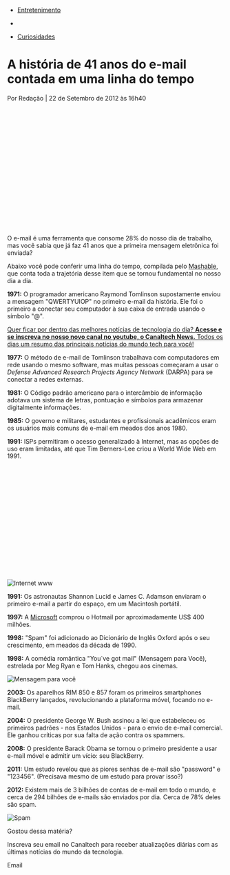 -  [Entretenimento](https://canaltech.com.br/entretenimento/)
-  

-  [Curiosidades](https://canaltech.com.br/curiosidades/)

# A história de 41 anos do e-mail contada em uma linha do tempo

Por Redação | 22 de Setembro de 2012 às 16h40

<iframe id="google_ads_iframe_/22189562696/retangulo_0" title="3rd party ad content" name="google_ads_iframe_/22189562696/retangulo_0" width="336" height="280" scrolling="no" marginwidth="0" marginheight="0" frameborder="0" role="region" aria-label="Advertisement" tabindex="0" srcdoc="" data-google-container-id="3" data-load-complete="true" style="box-sizing: border-box; margin: 0px; padding: 0px; border: 0px; vertical-align: bottom;"></iframe>

O e-mail é uma ferramenta que consome 28% do nosso dia de trabalho, mas você sabia que já faz 41 anos que a primeira mensagem eletrônica foi enviada?

Abaixo você pode conferir uma linha do tempo, compilada pelo [Mashable](http://mashable.com/2012/09/20/evolution-email/?utm_source=feedburner&utm_medium=feed&utm_campaign=Feed%3A+Mashable+(Mashable)&utm_content=Google+Reader), que conta toda a trajetória desse item que se tornou fundamental no nosso dia a dia.

**1971:** O programador americano Raymond Tomlinson supostamente enviou a mensagem "QWERTYUIOP" no primeiro e-mail da história. Ele foi o primeiro a conectar seu computador à sua caixa de entrada usando o símbolo "@".

[Quer ficar por dentro das melhores notícias de tecnologia do dia? **Acesse e se inscreva no nosso novo canal no youtube, o Canaltech News.** Todos os dias um resumo das principais notícias do mundo tech para você!](https://canalte.ch/materia-ctnews)

**1977:** O método de e-mail de Tomlinson trabalhava com computadores em rede usando o mesmo software, mas muitas pessoas começaram a usar o *Defense Advanced Research Projects Agency Network* (DARPA) para se conectar a redes externas.

**1981:** O Código padrão americano para o intercâmbio de informação adotava um sistema de letras, pontuação e símbolos para armazenar digitalmente informações.

**1985:** O governo e militares, estudantes e profissionais acadêmicos eram os usuários mais comuns de e-mail em meados dos anos 1980.

**1991:** ISPs permitiram o acesso generalizado à Internet, mas as opções de uso eram limitadas, até que Tim Berners-Lee criou a World Wide Web em 1991.

<iframe id="google_ads_iframe_/22189562696/billboard_0" title="3rd party ad content" name="google_ads_iframe_/22189562696/billboard_0" width="970" height="250" scrolling="no" marginwidth="0" marginheight="0" frameborder="0" role="region" aria-label="Advertisement" tabindex="0" sandbox="allow-forms allow-popups allow-popups-to-escape-sandbox allow-same-origin allow-scripts allow-top-navigation-by-user-activation" srcdoc="" data-google-container-id="2" data-load-complete="true" style="box-sizing: border-box; margin: 0px; padding: 0px; border: 0px; vertical-align: bottom;"></iframe>

![Internet www](https://t.ctcdn.com.br/YDOJN4cF92r2vgAQ2thpHDo9RJM=/i219844.jpeg)

**1991:** Os astronautas Shannon Lucid e James C. Adamson enviaram o primeiro e-mail a partir do espaço, em um Macintosh portátil.

**1997:** A [Microsoft](https://canaltech.com.br/empresa/microsoft/) comprou o Hotmail por aproximadamente US$ 400 milhões.

**1998:** "Spam" foi adicionado ao Dicionário de Inglês Oxford após o seu crescimento, em meados da década de 1990.

**1998:** A comédia romântica "You´ve got mail" (Mensagem para Você), estrelada por Meg Ryan e Tom Hanks, chegou aos cinemas.

![Mensagem para você](https://t.ctcdn.com.br/63T23dTgTzXIC-94-E9cjRop0-g=/i219845.jpeg)

**2003:** Os aparelhos RIM 850 e 857 foram os primeiros smartphones BlackBerry lançados, revolucionando a plataforma móvel, focando no e-mail.

**2004:** O presidente George W. Bush assinou a lei que estabeleceu os primeiros padrões - nos Estados Unidos - para o envio de e-mail comercial. Ele ganhou críticas por sua falta de ação contra os spammers.

**2008:** O presidente Barack Obama se tornou o primeiro presidente a usar e-mail móvel e admitir um vício: seu BlackBerry.

**2011:** Um estudo revelou que as piores senhas de e-mail são "password" e "123456". (Precisava mesmo de um estudo para provar isso?)

**2012:** Existem mais de 3 bilhões de contas de e-mail em todo o mundo, e cerca de 294 bilhões de e-mails são enviados por dia. Cerca de 78% deles são spam.

![Spam](https://t.ctcdn.com.br/DdOnctzvu8XLHhxw7-0ba4gc80Y=/660x0/smart/i217544.jpeg)

Gostou dessa matéria?

Inscreva seu email no Canaltech para receber atualizações diárias com as últimas notícias do mundo da tecnologia.

Email